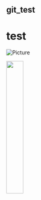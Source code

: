 ## git_test

# test

![Picture](http://www.bloter.net/wp-content/uploads/2016/08/13239928_1604199256575494_4289308691415234194_n-765x510.jpg)

<img src="http://www.bloter.net/wp-content/uploads/2016/08/13239928_1604199256575494_4289308691415234194_n-765x510.jpg" width="30%">
